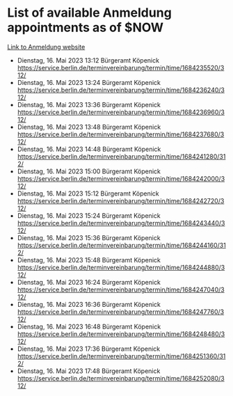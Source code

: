# List of available Anmeldung appointments as of $NOW
[Link to Anmeldung website](https://service.berlin.de/terminvereinbarung/termin/tag.php?termin=1&anliegen[]=120686&dienstleisterlist=122210,122217,327316,122219,327312,122227,327314,122231,327346,122243,327348,122254,122252,329742,122260,329745,122262,329748,122271,327278,122273,327274,122277,327276,330436,122280,327294,122282,327290,122284,327292,122291,327270,122285,327266,122286,327264,122296,327268,150230,329760,122297,327286,122294,327284,122312,329763,122314,329775,122304,327330,122311,327334,122309,327332,317869,122281,327352,122279,329772,122283,122276,327324,122274,327326,122267,329766,122246,327318,122251,327320,122257,327322,122208,327298,122226,327300&herkunft=http%3A%2F%2Fservice.berlin.de%2Fdienstleistung%2F120686%2F)
- Dienstag, 16. Mai 2023 13:12 Bürgeramt Köpenick https://service.berlin.de/terminvereinbarung/termin/time/1684235520/312/
- Dienstag, 16. Mai 2023 13:24 Bürgeramt Köpenick https://service.berlin.de/terminvereinbarung/termin/time/1684236240/312/
- Dienstag, 16. Mai 2023 13:36 Bürgeramt Köpenick https://service.berlin.de/terminvereinbarung/termin/time/1684236960/312/
- Dienstag, 16. Mai 2023 13:48 Bürgeramt Köpenick https://service.berlin.de/terminvereinbarung/termin/time/1684237680/312/
- Dienstag, 16. Mai 2023 14:48 Bürgeramt Köpenick https://service.berlin.de/terminvereinbarung/termin/time/1684241280/312/
- Dienstag, 16. Mai 2023 15:00 Bürgeramt Köpenick https://service.berlin.de/terminvereinbarung/termin/time/1684242000/312/
- Dienstag, 16. Mai 2023 15:12 Bürgeramt Köpenick https://service.berlin.de/terminvereinbarung/termin/time/1684242720/312/
- Dienstag, 16. Mai 2023 15:24 Bürgeramt Köpenick https://service.berlin.de/terminvereinbarung/termin/time/1684243440/312/
- Dienstag, 16. Mai 2023 15:36 Bürgeramt Köpenick https://service.berlin.de/terminvereinbarung/termin/time/1684244160/312/
- Dienstag, 16. Mai 2023 15:48 Bürgeramt Köpenick https://service.berlin.de/terminvereinbarung/termin/time/1684244880/312/
- Dienstag, 16. Mai 2023 16:24 Bürgeramt Köpenick https://service.berlin.de/terminvereinbarung/termin/time/1684247040/312/
- Dienstag, 16. Mai 2023 16:36 Bürgeramt Köpenick https://service.berlin.de/terminvereinbarung/termin/time/1684247760/312/
- Dienstag, 16. Mai 2023 16:48 Bürgeramt Köpenick https://service.berlin.de/terminvereinbarung/termin/time/1684248480/312/
- Dienstag, 16. Mai 2023 17:36 Bürgeramt Köpenick https://service.berlin.de/terminvereinbarung/termin/time/1684251360/312/
- Dienstag, 16. Mai 2023 17:48 Bürgeramt Köpenick https://service.berlin.de/terminvereinbarung/termin/time/1684252080/312/
